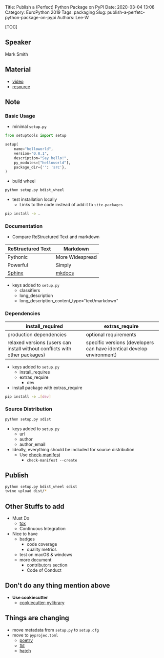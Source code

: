 Title: Publish a (Perfect) Python Package on PyPI
Date: 2020-03-04 13:08
Category: EuroPython 2019
Tags: packaging
Slug: publish-a-perfetc-python-package-on-pypi
Authors: Lee-W

[TOC]

## Speaker
Mark Smith

## Material
* [video](https://www.youtube.com/watch?v=-WDV0-OB4fE&feature=youtu.be)
* [resource](https://github.com/judy2k/publishing_python_packages_talk)

## Note

### Basic Usage
* minimal `setup.py`

```python
from setuptools import setup

setup(
    name="helloworld",
    version="0.0.1",
    description="Say hello!",
    py_modules=["helloworld"],
    package_dir={'': 'src'},
)
```

* build wheel

```sh
python setup.py bdist_wheel
```

* test installation locally
    * Links to the code instead of add it to `site-packages`

```sh
pip install -e .
```

### Documentation
* Compare ReStructured Text and markdown

| ReStructured Text| Markdown |
| --- | --- |
| Pythonic | More Widespread |
| Powerful | Simply |
| [Sphinx](https://www.sphinx-doc.org/en/master/) | [mkdocs](https://www.mkdocs.org/) |

* keys added to `setup.py`
    * classifiers
    * long_description
    * long_description_content_type="text/markdown"

### Dependencies

| install_required | extras_require |
| --- | --- |
| production dependencies | optional requirements |
| relaxed versions (users can install without conflicts with other packages) | specific versions (developers can have identical develop environment) |

* keys added to `setup.py`
    * install_requires
    * extras_require
        * dev
* install package with extras_require

```sh
pip install -e .[dev]
```

### Source Distribution

```sh
python setup.py sdist
```

* keys added to `setup.py`
    * url
    * author
    * author_email
* Ideally, everything should be included for source distribution
    * Use [check-manifest](https://github.com/mgedmin/check-manifest)
        * `check-manifest --create`

## Publish

```sh
python setup.py bdist_wheel sdist
twine upload dist/*
```

## Other Stuffs to add
* Must Do
    * [tox](https://tox.readthedocs.io/en/latest/)
    * Continuous Integration
* Nice to have
    * badges
        * code coverage
        * quality metrics
    * test on macOS & windows
    * more document
        * contributors section
        * Code of Conduct

## Don't do any thing mention above
* **Use cookiecutter**
    * [cookiecutter-pylibrary](https://github.com/ionelmc/cookiecutter-pylibrary)

## Things are changing
* move metadata from `setup.py` to `setup.cfg`
* move to `pyprojec.toml`
    * [poetry](https://python-poetry.org/)
    * [flit](https://github.com/takluyver/flit)
    * [hatch](https://github.com/ofek/hatch)
